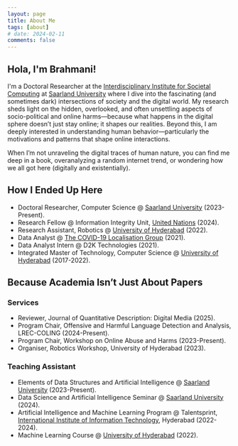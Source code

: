 ```yaml
---
layout: page
title: About Me 
tags: [about]
# date: 2024-02-11
comments: false
---
```


## Hola, I'm Brahmani!

I'm a Doctoral Researcher at the [Interdisciplinary Institute for Societal Computing](https://www.i2sc.net) at [Saarland University](https://www.uni-saarland.de/en/home.html) where I dive into the fascinating (and sometimes dark) intersections of society and the digital world. My research sheds light on the hidden, overlooked, and often unsettling aspects of socio-political and online harms—because what happens in the digital sphere doesn’t just stay online; it shapes our realities. Beyond this, I am deeply interested in understanding human behavior—particularly the motivations and patterns that shape online interactions.

When I’m not unraveling the digital traces of human nature, you can find me deep in a book, overanalyzing a random internet trend, or wondering how we all got here (digitally and existentially). 

## How I Ended Up Here

- Doctoral Researcher, Computer Science @ [Saarland University](https://www.uni-saarland.de/en/home.html) (2023-Present).
- Research Fellow @ Information Integrity Unit, [United Nations](https://www.un.org/en/) (2024).
- Research Assistant, Robotics @ [University of Hyderabad](https://uohyd.ac.in) (2022).
- Data Analyst @ [The COVID-19 Localisation Group](https://covid-19-localisation-modelling.thinkific.com) (2021).
- Data Analyst Intern @ D2K Technologies (2021).
- Integrated Master of Technology, Computer Science @ [University of Hyderabad](https://uohyd.ac.in) (2017-2022).


## Because Academia Isn’t Just About Papers

### Services

- Reviewer, Journal of Quantitative Description: Digital Media (2025).
- Program Chair, Offensive and Harmful Language Detection and Analysis, LREC-COLING (2024-Present).
- Program Chair, Workshop on Online Abuse and Harms (2023-Present).
- Organiser, Robotics Workshop, University of Hyderabad (2023). 

### Teaching Assistant

- Elements of Data Structures and Artificial Intelligence @ [Saarland University](https://www.uni-saarland.de/en/home.html) (2023-Present).
- Data Science and Artificial Intelligence Seminar @ [Saarland University](https://www.uni-saarland.de/en/home.html) (2024).
- Artificial Intelligence and Machine Learning Program @ Talentsprint, [International Institute of Information Technology](https://www.iiit.ac.in), Hyderabad (2022-2024).
- Machine Learning Course @ [University of Hyderabad](https://uohyd.ac.in) (2022). 